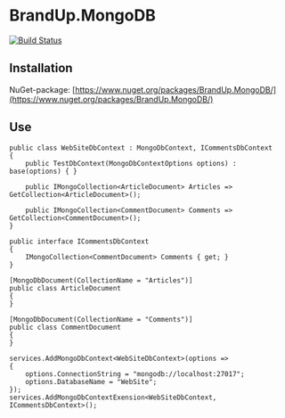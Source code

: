 # BrandUp.MongoDB

[![Build Status](https://dev.azure.com/brandup/BrandUp%20Core/_apis/build/status/BrandUp.Worker?branchName=master)](https://dev.azure.com/brandup/BrandUp%20Core/_build/latest?definitionId=14&branchName=master)

## Installation
NuGet-package: [https://www.nuget.org/packages/BrandUp.MongoDB/](https://www.nuget.org/packages/BrandUp.MongoDB/)

## Use

```
public class WebSiteDbContext : MongoDbContext, ICommentsDbContext
{
    public TestDbContext(MongoDbContextOptions options) : base(options) { }

    public IMongoCollection<ArticleDocument> Articles => GetCollection<ArticleDocument>();
    
    public IMongoCollection<CommentDocument> Comments => GetCollection<CommentDocument>();
}

public interface ICommentsDbContext
{
    IMongoCollection<CommentDocument> Comments { get; }
}

[MongoDbDocument(CollectionName = "Articles")]
public class ArticleDocument
{
}

[MongoDbDocument(CollectionName = "Comments")]
public class CommentDocument
{
}

services.AddMongoDbContext<WebSiteDbContext>(options =>
{
    options.ConnectionString = "mongodb://localhost:27017";
    options.DatabaseName = "WebSite";
});
services.AddMongoDbContextExension<WebSiteDbContext, ICommentsDbContext>();
```
